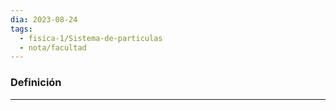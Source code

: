 ```yaml
---
dia: 2023-08-24
tags:
  - fisica-1/Sistema-de-particulas
  - nota/facultad
---
```

### Definición
---
